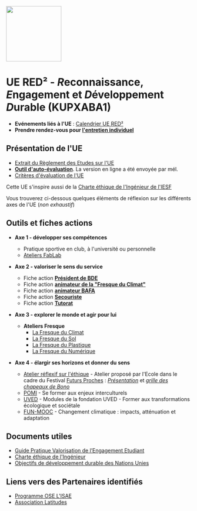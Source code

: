 <img src="https://github.com/truillet/upssitech/blob/master/logo_upssitech.png" width=150>

# UE RED² - *R*econnaissance, *E*ngagement et *D*éveloppement *D*urable (KUPXABA1)

* **Evénements liés à l'UE** : [Calendrier UE RED²](https://calendar.google.com/calendar/embed?height=600&wkst=1&bgcolor=%23ffffff&ctz=Europe%2FParis&src=NjMzODZjYTNlZTM1MGNkYjkxMGI2NGM1MzhlNGE5MGQwZGJiYWI2MTVjZWZmODY3Y2U1YjYyOGMxOGMzZjZhZkBncm91cC5jYWxlbmRhci5nb29nbGUuY29t&color=%23D81B60")
* **Prendre rendez-vous pour [l'entretien individuel](https://calendar.app.google/7FGSmp1BDUoDn1ro8)**

## Présentation de l'UE
* [Extrait du Règlement des Etudes sur l'UE](https://github.com/upssitech/RED2/blob/main/documents/RDE%C2%B2_RE.pdf)
* [**Outil d'auto-évaluation**](https://github.com/upssitech/RED2/blob/main/documents/autoEvaluation.pdf). La version en ligne a été envoyée par mél.
* [Critères d'évaluation de l'UE](https://github.com/upssitech/RED2/blob/main/documents/Grille_Eval_RED2.pdf)

Cette UE s'inspire aussi de la [Charte éthique de l'Ingénieur de l'IESF](https://www.iesf.fr/752_p_49680/charte-ethique-de-l-ingenieur.html)

Vous trouverez ci-dessous quelques éléments de réflexion sur les différents axes de l'UE (*non exhaustif*)
## Outils et fiches actions
* **Axe 1 - développer ses compétences**
  * Pratique sportive en club, à l'université ou personnelle
  * [Ateliers FabLab](https://www.univ-tlse3.fr/lieux-de-ressources/campus-fab)
    
* **Axe 2 - valoriser le sens du service**
  * Fiche action **[Président de BDE](https://github.com/upssitech/RED2/blob/main/fiches/Fiche_president_BDE.pdf)**
  * Fiche action **[animateur de la "Fresque du Climat"](https://github.com/upssitech/RED2/blob/main/fiches/Fiche_animateur_fresque.pdf)**
  * Fiche action **[animateur BAFA](https://github.com/upssitech/RED2/blob/main/fiches/Fiche_animateur_BAFA.pdf)**
  * Fiche action **[Secouriste](https://github.com/upssitech/RED2/blob/main/fiches/Fiche_secouriste.pdf)**
  * Fiche action **[Tutorat](https://github.com/upssitech/RED2/blob/main/fiches/Fiche_tutorat.pdf)**
    
* **Axe 3 - explorer le monde et agir pour lui**
  * **Ateliers Fresque** 
    * [La Fresque du Climat](https://fresqueduclimat.org)
    * [La Fresque du Sol](https://fresquedusol.com)
    * [La Fresque du Plastique](https://fresqueduplastique.fr)
    * [La Fresque du Numérique](https://www.fresquedunumerique.org)
    
* **Axe 4  - élargir ses horizons et donner du sens**
  * [Atelier réflexif sur l'éthique](https://github.com/upssitech/RED2/tree/main/ateliers/Futurs_Proches) - Atelier proposé par l'Ecole dans le cadre du Festival [Futurs Proches](https://futurs-proches.univ-toulouse.fr) : [*Présentation*](https://github.com/upssitech/RED2/blob/main/ateliers/Futurs_Proches/Ethique_campus_intelligent.pdf) et [*grille des chapeaux de Bono*](https://github.com/upssitech/RED2/blob/main/ateliers/Futurs_Proches/bono-ethique.pdf)
  * [POMI](https://foad.univ-toulouse.fr/course/view.php?id=4) - Se former aux enjeux interculturels
  * [UVED](https://moodle.uved.fr) - Modules de la fondation UVED - Former aux transformations écologique et sociétale
  * [FUN-MOOC](https://www.fun-mooc.fr/fr/cours/changement-climatique-impacts-attenuation-et-adaptation) - Changement climatique : impacts, atténuation et adaptation
    

## Documents utiles 
* [Guide Pratique Valorisation de l’Engagement Etudiant](https://www.bnei.fr/projets/guide-de-valorisation-de-lengagement-etudiant-bnei-cdefi-cti)
* [Charte éthique de l'Ingénieur](https://www.iesf.fr/752_p_49680/charte-ethique-de-l-ingenieur.html)
* [Objectifs de développement durable des Nations Unies](https://www.un.org/sustainabledevelopment/fr/objectifs-de-developpement-durable)

## Liens vers des Partenaires identifiés
* [Programme OSE L'ISAE](https://fondation-isae-supaero.org/ose-lisae-supaero)
* [Association Latitudes](https://www.latitudes.cc)
